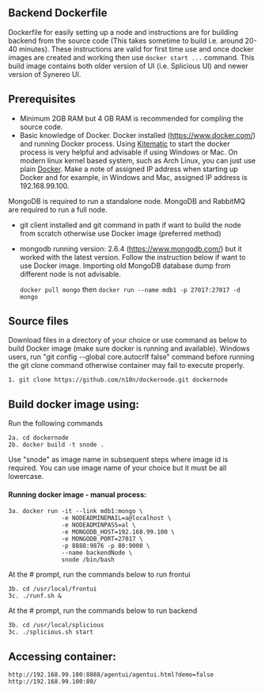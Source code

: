 
## Backend Dockerfile

Dockerfile for easily setting up a node and instructions are for building backend from the source code (This takes sometime to build i.e. around 20-40 minutes). These instructions are valid for first time use and once docker images are created and working then use `docker start ...` command. This build image contains both older version of UI (i.e. Splicious UI) and newer version of Synereo UI.

## Prerequisites
 * Minimum 2GB RAM but 4 GB RAM is recommended for compling the source code.
 * Basic knowledge of Docker. Docker installed (https://www.docker.com/) and running Docker process. Using  [Kitematic](https://docs.docker.com/kitematic/) to start the docker process is very helpful and advisable if using Windows or Mac. On modern linux kernel based system, such as Arch Linux, you can just use plain [Docker](https://wiki.archlinux.org/index.php/Docker). Make a note of assigned IP address when starting up Docker and for example, in Windows and Mac, assigned IP address is 192.168.99.100. 
 
  MongoDB is required to run a standalone node. MongoDB and RabbitMQ are required to run a full node. 
  
 * git client installed and git command in path if want to build the node from scratch otherwise use Docker image (preferred method)
 * mongodb running version: 2.6.4 (https://www.mongodb.com/) but it worked with the latest version. Follow the instruction below if want to use Docker image. Importing old MongoDB database dump from different node is not advisable.

    `docker pull mongo` then 
    `docker run --name mdb1 -p 27017:27017 -d mongo`

## Source files
Download files in a directory of your choice or use command as below to build Docker image (make sure docker is running and available). Windows users, run "git config --global core.autocrlf false" command before running the git clone command otherwise container may fail to execute properly.

    1. git clone https://github.com/n10n/dockernode.git dockernode

## Build docker image using: 
Run the following commands

    2a. cd dockernode
    2b. docker build -t snode . 

  Use "snode" as image name in subsequent steps where image id is required. You can use image name of your choice but it must be all lowercase. 

#### Running docker image - manual process: 

  ```
  3a. docker run -it --link mdb1:mongo \
                 -e NODEADMINEMAIL=a@localhost \
                 -e NODEADMINPASS=al \
                 -e MONGODB_HOST=192.168.99.100 \
                 -e MONGODB_PORT=27017 \
                 -p 8888:9876 -p 80:9000 \
                 --name backendNode \
                 snode /bin/bash
  ```
  
At the # prompt, run the commands below to run frontui
  
    3b. cd /usr/local/frontui
    3c. ./runf.sh &

At the # prompt, run the commands below to run backend
    
    3b. cd /usr/local/splicious
    3c. ./splicious.sh start
    
## Accessing container:
```
http://192.168.99.100:8888/agentui/agentui.html?demo=false
http://192.168.99.100:80/
```
